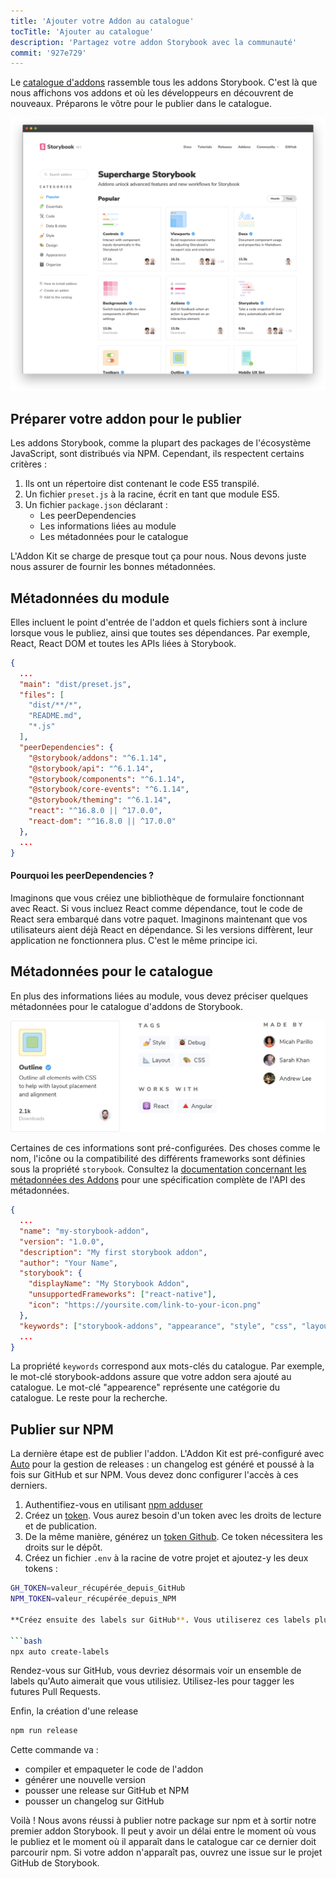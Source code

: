 ```yaml
---
title: 'Ajouter votre Addon au catalogue'
tocTitle: 'Ajouter au catalogue'
description: 'Partagez votre addon Storybook avec la communauté'
commit: '927e729'
---
```


Le [catalogue d'addons](https://storybook.js.org/addons) rassemble tous les addons Storybook. C'est là que nous affichons vos addons et où les développeurs en découvrent de nouveaux. Préparons le vôtre pour le publier dans le catalogue.

![](../../images/catalog.png)

## Préparer votre addon pour le publier

Les addons Storybook, comme la plupart des packages de l'écosystème JavaScript, sont distribués via NPM. Cependant, ils respectent certains critères :

1. Ils ont un répertoire dist contenant le code ES5 transpilé.
2. Un fichier `preset.js` à la racine, écrit en tant que module ES5.
3. Un fichier `package.json` déclarant :
   - Les peerDependencies
   - Les informations liées au module
   - Les métadonnées pour le catalogue

L'Addon Kit se charge de presque tout ça pour nous. Nous devons juste nous assurer de fournir les bonnes métadonnées.

## Métadonnées du module

Elles incluent le point d'entrée de l'addon et quels fichiers sont à inclure lorsque vous le publiez, ainsi que toutes ses dépendances. Par exemple, React, React DOM et toutes les APIs liées à Storybook.

```json:title=package.json
{
  ...
  "main": "dist/preset.js",
  "files": [
    "dist/**/*",
    "README.md",
    "*.js"
  ],
  "peerDependencies": {
    "@storybook/addons": "^6.1.14",
    "@storybook/api": "^6.1.14",
    "@storybook/components": "^6.1.14",
    "@storybook/core-events": "^6.1.14",
    "@storybook/theming": "^6.1.14",
    "react": "^16.8.0 || ^17.0.0",
    "react-dom": "^16.8.0 || ^17.0.0"
  },
  ...
}
```

#### Pourquoi les peerDependencies ?

Imaginons que vous créiez une bibliothèque de formulaire fonctionnant avec React. Si vous incluez React comme dépendance, tout le code de React sera embarqué dans votre paquet. Imaginons maintenant que vos utilisateurs aient déjà React en dépendance. Si les versions diffèrent, leur application ne fonctionnera plus. C'est le même principe ici.

## Métadonnées pour le catalogue

En plus des informations liées au module, vous devez préciser quelques métadonnées pour le catalogue d'addons de Storybook.

![les métadonnées du catalogue comprennent les tags, la compatibilité, les auteurs, etc.](../../images/catalog-metadata.png)

Certaines de ces informations sont pré-configurées. Des choses comme le nom, l'icône ou la compatibilité des différents frameworks sont définies sous la propriété
`storybook`. Consultez la [documentation concernant les métadonnées des Addons](https://storybook.js.org/docs/react/addons/addon-catalog/#addon-metadata) pour une spécification complète de l'API des métadonnées.

```json:title=package.json
{
  ...
  "name": "my-storybook-addon",
  "version": "1.0.0",
  "description": "My first storybook addon",
  "author": "Your Name",
  "storybook": {
    "displayName": "My Storybook Addon",
    "unsupportedFrameworks": ["react-native"],
    "icon": "https://yoursite.com/link-to-your-icon.png"
  },
  "keywords": ["storybook-addons", "appearance", "style", "css", "layout", "debug"]
  ...
}
```

La propriété `keywords` correspond aux mots-clés du catalogue. Par exemple, le mot-clé storybook-addons assure que votre addon sera ajouté au catalogue. Le mot-clé "appearence" représente une catégorie du catalogue. Le reste pour la recherche.

## Publier sur NPM

La dernière étape est de publier l'addon. L'Addon Kit est pré-configuré avec [Auto](https://github.com/intuit/auto) pour la gestion de releases : un changelog est généré et poussé à la fois sur GitHub et sur NPM. Vous devez donc configurer l'accès à ces derniers.

1. Authentifiez-vous en utilisant [npm adduser](https://docs.npmjs.com/cli/adduser.html)
2. Créez un [token](https://docs.npmjs.com/creating-and-viewing-access-tokens#creating-access-tokens). Vous aurez besoin d'un token avec les droits de lecture et de publication.
3. De la même manière, générez un [token Github](https://github.com/settings/tokens). Ce token nécessitera les droits sur le dépôt.
4. Créez un fichier `.env` à la racine de votre projet et ajoutez-y les deux tokens :

````bash
GH_TOKEN=valeur_récupérée_depuis_GitHub
NPM_TOKEN=valeur_récupérée_depuis_NPM

**Créez ensuite des labels sur GitHub**. Vous utiliserez ces labels plus tard lorsque vous apporterez des modifications à votre package.

```bash
npx auto create-labels
````

Rendez-vous sur GitHub, vous devriez désormais voir un ensemble de labels qu'Auto aimerait que vous utilisiez. Utilisez-les pour tagger les futures Pull Requests.

Enfin, la création d'une release

```bash
npm run release
```

Cette commande va :

- compiler et empaqueter le code de l'addon
- générer une nouvelle version
- pousser une release sur GitHub et NPM
- pousser un changelog sur GitHub

Voilà ! Nous avons réussi à publier notre package sur npm et à sortir notre premier addon Storybook. Il peut y avoir un délai entre le moment où vous le publiez et le moment où il apparaît dans le catalogue car ce dernier doit parcourir npm. Si votre addon n'apparaît pas, ouvrez une issue sur le projet GitHub de Storybook.

